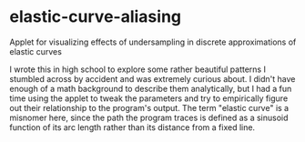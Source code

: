 # elastic-curve-aliasing
Applet for visualizing effects of undersampling in discrete approximations of elastic curves

I wrote this in high school to explore some rather beautiful patterns I stumbled across by accident and was extremely curious about. I didn't have enough of a math background to describe them analytically, but I had a fun time using the applet to tweak the parameters and try to empirically figure out their relationship to the program's output. The term "elastic curve" is a misnomer here, since the path the program traces is defined as a sinusoid function of its arc length rather than its distance from a fixed line.
